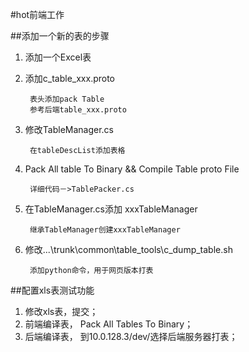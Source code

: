 #hot前端工作

##添加一个新的表的步骤
1. 添加一个Excel表
2. 添加c_table_xxx.proto  

		表头添加pack Table
		参考后端table_xxx.proto
3. 修改TableManager.cs  

		在tableDescList添加表格
		
4. Pack All table To Binary && Compile Table proto File

		详细代码－>TablePacker.cs
5. 在TableManager.cs添加 xxxTableManager

		继承TableManager创建xxxTableManager
		
6. 修改...\trunk\common\table_tools\c_dump_table.sh
		
		添加python命令，用于网页版本打表

##配置xls表测试功能

1. 修改xls表，提交；
2. 前端编译表， Pack All Tables To Binary；
3. 后端编译表， 到10.0.128.3/dev/选择后端服务器打表； 
	


